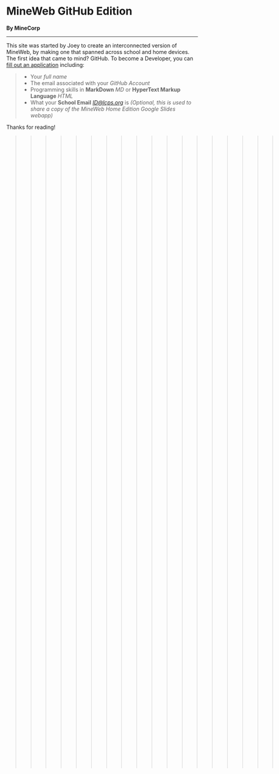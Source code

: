 # MineWeb **GitHub Edition**
**By MineCorp**
* * *
This site was started by Joey to create an interconnected version of MineWeb, by making one that spanned across school and home devices. The first idea that came to mind? GitHub.
To become a Developer, you can [fill out an application](https://goo.gl/forms/3mTiYhbA0fqEA4kr1) including:
>* Your *full name*
>* The email associated with your *GitHub Account*
>* Programming skills in **MarkDown** *MD* or **HyperText Markup Language** *HTML*
>* What your **School Email** *ID@lcps.org* is *(Optional, this is used to share a copy of the MineWeb Home Edition Google Slides webapp)*

Thanks for reading! 
>>>>>>>>>>>>>>>>>>>>This was originally made by Joey Moore and is still made by Joey at the time of writing *(**Sunday, July 15, 2018** at **5:50 PM**)* 

